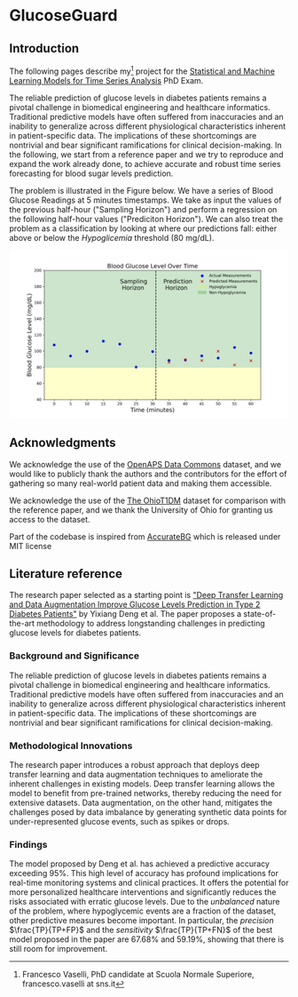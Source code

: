 # GlucoseGuard

## Introduction 

The following pages describe my[^1] project for the [Statistical and Machine Learning Models for Time Series Analysis](https://www.sns.it/en/corsoinsegnamento/statistical-and-machine-learning-models-time-series-analysis) PhD Exam.

The reliable prediction of glucose levels in diabetes patients remains a pivotal challenge in biomedical engineering and healthcare informatics. Traditional predictive models have often suffered from inaccuracies and an inability to generalize across different physiological characteristics inherent in patient-specific data. The implications of these shortcomings are nontrivial and bear significant ramifications for clinical decision-making.
In the following, we start from a reference paper and we try to reproduce and expand the work already done, to achieve accurate and robust time series forecasting for blood sugar levels prediction.

The problem is illustrated in the Figure below. We have a series of Blood Glucose Readings at 5 minutes timestamps. We take as input the values of the previous half-hour ("Sampling Horizon") and perform a regression on the following half-hour values ("Prediciton Horizon"). We can also treat the problem as a classification by looking at where our predictions fall: either above or below the *Hypoglicemia* threshold (80 mg/dL).

![The problem](img/problem.png)

## Acknowledgments

We acknowledge the use of the [OpenAPS Data Commons](https://openaps.org/outcomes/data-commons/) dataset, and we would like to publicly thank the authors and the contributors for the effort of gathering so many real-world patient data and making them accessible.

We acknowledge the use of the [The OhioT1DM](http://ceur-ws.org/Vol-2675/paper11.pdf) dataset for comparison with the reference paper, and we thank the University of Ohio for granting us access to the dataset.

Part of the codebase is inspired from [AccurateBG](https://github.com/yixiangD/AccurateBG/tree/main) which is released under MIT license

## Literature reference

The research paper selected as a starting point is ["Deep Transfer Learning and Data Augmentation Improve Glucose Levels Prediction in Type 2 Diabetes Patients"](https://www.nature.com/articles/s41746-021-00480-x) by Yixiang Deng et al. The paper proposes a state-of-the-art methodology to address longstanding challenges in predicting glucose levels for diabetes patients.

### Background and Significance

The reliable prediction of glucose levels in diabetes patients remains a pivotal challenge in biomedical engineering and healthcare informatics. Traditional predictive models have often suffered from inaccuracies and an inability to generalize across different physiological characteristics inherent in patient-specific data. The implications of these shortcomings are nontrivial and bear significant ramifications for clinical decision-making.

### Methodological Innovations

The research paper introduces a robust approach that deploys deep transfer learning and data augmentation techniques to ameliorate the inherent challenges in existing models. Deep transfer learning allows the model to benefit from pre-trained networks, thereby reducing the need for extensive datasets. Data augmentation, on the other hand, mitigates the challenges posed by data imbalance by generating synthetic data points for under-represented glucose events, such as spikes or drops.

### Findings

The model proposed by Deng et al. has achieved a predictive accuracy exceeding 95%. This high level of accuracy has profound implications for real-time monitoring systems and clinical practices. It offers the potential for more personalized healthcare interventions and significantly reduces the risks associated with erratic glucose levels. Due to the *unbalanced* nature of the problem, where hypoglycemic events are a fraction of the dataset, other predictive measures become important. In particular, the *precision* $\frac{TP}{TP+FP}$ and the *sensitivity* $\frac{TP}{TP+FN}$ of the best model proposed in the paper are 67.68% and 59.19%, showing that there is still room for improvement.


[^1]: Francesco Vaselli, PhD candidate at Scuola Normale Superiore, francesco.vaselli at sns.it